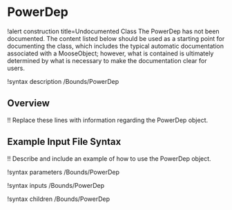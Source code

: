 # PowerDep

!alert construction title=Undocumented Class
The PowerDep has not been documented. The content listed below should be used as a starting point for
documenting the class, which includes the typical automatic documentation associated with a
MooseObject; however, what is contained is ultimately determined by what is necessary to make the
documentation clear for users.

!syntax description /Bounds/PowerDep

## Overview

!! Replace these lines with information regarding the PowerDep object.

## Example Input File Syntax

!! Describe and include an example of how to use the PowerDep object.

!syntax parameters /Bounds/PowerDep

!syntax inputs /Bounds/PowerDep

!syntax children /Bounds/PowerDep
